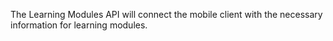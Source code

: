 The Learning Modules API will connect the mobile client with the necessary information for learning modules. 
